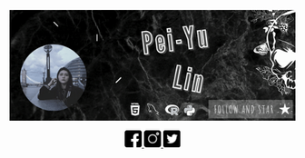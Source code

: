 <p align='center'> 
  <img  width="1280" src="Profile.gif"
</p>
<p align='center'>
  <a href="https://www.facebook.com/berit.lin">
    <img height="30" src="./icons/facebook.png">
  </a>
  <a href="https://www.instagram.com/beritlin/">
    <img height="30" src="./icons/instagram.png">
  </a>
  <a  href="https://twitter.com/PeiYuLin11">
  	<img height="30" src="./icons/twitter.png">
   </a>
</p>

